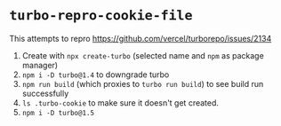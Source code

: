 # `turbo-repro-cookie-file`

This attempts to repro https://github.com/vercel/turborepo/issues/2134

1. Create with `npx create-turbo` (selected name and `npm` as package manager)
2. `npm i -D turbo@1.4` to downgrade turbo
3. `npm run build` (which proxies to `turbo run build`) to see build run successfully
4. `ls .turbo-cookie` to make sure it doesn't get created.
5. `npm i -D turbo@1.5`

